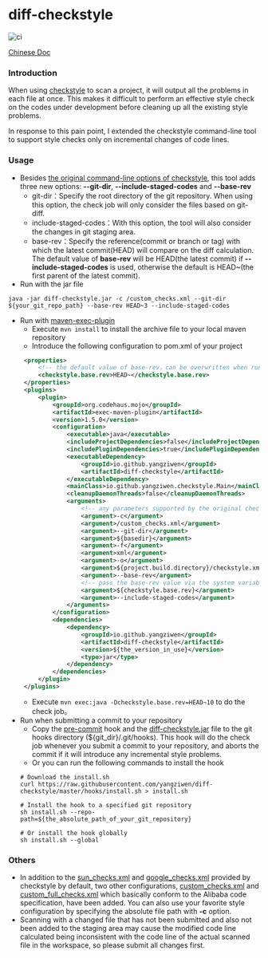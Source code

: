 # diff-checkstyle
![ci](https://www.travis-ci.org/yangziwen/diff-checkstyle.svg?branch=master)

[Chinese Doc](https://github.com/yangziwen/diff-checkstyle/blob/master/README_CN.md)
### Introduction
When using [checkstyle](http://checkstyle.sourceforge.net/) to scan a project, it will output all the problems in each file at once. This makes it difficult to perform an effective style check on the codes under development before cleaning up all the existing style problems.

In response to this pain point, I extended the checkstyle command-line tool to support style checks only on incremental changes of code lines.

### Usage
* Besides [the original command-line options of checkstyle](http://checkstyle.sourceforge.net/cmdline.html), this tool adds three new options: <b>--git-dir</b>, <b>--include-staged-codes</b> and <b>--base-rev</b>
    * git-dir：Specify the root directory of the git repository. When using this option, the check job will only consider the files based on git-diff.
    * include-staged-codes：With this option, the tool will also consider the changes in git staging area.
    * base-rev：Specify the reference(commit or branch or tag) with which the latest commit(HEAD) will compare on the diff calculation. The default value of <b>base-rev</b> will be HEAD(the latest commit) if <b>--include-staged-codes</b> is used, otherwise the default is HEAD~(the first parent of the latest commit).
* Run with the jar file
```
java -jar diff-checkstyle.jar -c /custom_checks.xml --git-dir ${your_git_repo_path} --base-rev HEAD~3 --include-staged-codes
```
* Run with [maven-exec-plugin](http://www.mojohaus.org/exec-maven-plugin/)
   * Execute `mvn install` to install the archive file to your local maven repository
   * Introduce the following configuration to pom.xml of your project
   ```xml
    <properties>
        <!-- the default value of base-rev，can be overwritten when running -->
        <checkstyle.base.rev>HEAD~</checkstyle.base.rev>
    </properties>
    <plugins>
        <plugin>
            <groupId>org.codehaus.mojo</groupId>
            <artifactId>exec-maven-plugin</artifactId>
            <version>1.5.0</version>
            <configuration>
                <executable>java</executable>
                <includeProjectDependencies>false</includeProjectDependencies>
                <includePluginDependencies>true</includePluginDependencies>
                <executableDependency>
                    <groupId>io.github.yangziwen</groupId>
                    <artifactId>diff-checkstyle</artifactId>
                </executableDependency>
                <mainClass>io.github.yangziwen.checkstyle.Main</mainClass>
                <cleanupDaemonThreads>false</cleanupDaemonThreads>
                <arguments>
                    <!-- any parameters supported by the original checkstyle command-line tool -->
                    <argument>-c</argument>
                    <argument>/custom_checks.xml</argument>
                    <argument>--git-dir</argument>
                    <argument>${basedir}</argument>
                    <argument>-f</argument>
                    <argument>xml</argument>
                    <argument>-o</argument>
                    <argument>${project.build.directory}/checkstyle.xml</argument>
                    <argument>--base-rev</argument>
                    <!-- pass the base-rev value via the system variable -->
                    <argument>${checkstyle.base.rev}</argument>
                    <argument>--include-staged-codes</argument>
                </arguments>
            </configuration>
            <dependencies>
                <dependency>
                    <groupId>io.github.yangziwen</groupId>
                    <artifactId>diff-checkstyle</artifactId>
                    <version>${the_version_in_use}</version>
                    <type>jar</type>
                </dependency>
            </dependencies>
        </plugin>
    </plugins>
   ```
   * Execute `mvn exec:java -Dcheckstyle.base.rev=HEAD~10` to do the check job。
* Run when submitting a commit to your repository
    * Copy the [pre-commit](https://github.com/yangziwen/diff-checkstyle/blob/master/hooks/pre-commit) hook and the [diff-checkstyle.jar](https://github.com/yangziwen/diff-checkstyle/releases/download/0.0.2/diff-checkstyle.jar) file to the git hooks directory (${git_dir}/.git/hooks). This hook will do the check job whenever you submit a commit to your repository, and aborts the commit if it will introduce any incremental style problems.
    * Or you can run the following commands to install the hook
    ```Shell
    # Download the install.sh
    curl https://raw.githubusercontent.com/yangziwen/diff-checkstyle/master/hooks/install.sh > install.sh

    # Install the hook to a specified git repository
    sh install.sh --repo-path=${the_absolute_path_of_your_git_repository}

    # Or install the hook globally
    sh install.sh --global
    ```

### Others
* In addition to the [sun_checks.xml](https://github.com/checkstyle/checkstyle/blob/master/src/main/resources/sun_checks.xml) and [google_checks.xml](https://github.com/checkstyle/checkstyle/blob/master/src/main/resources/google_checks.xml) provided by checkstyle by default, two other configurations, [custom_checks.xml](https://github.com/yangziwen/diff-checkstyle/blob/master/src/main/resources/custom_checks.xml) and [custom_full_checks.xml](https://github.com/yangziwen/diff-checkstyle/blob/master/src/main/resources/custom_full_checks.xml) which basically conform to the Alibaba code specification, have been added. You can also use your favorite style configuration by specifying the absolute file path with <b>-c</b> option.
* Scanning with a changed file that has not been submitted and also not been added to the staging area may cause the modified code line calculated being inconsistent with the code line of the actual scanned file in the workspace, so please submit all changes first.
